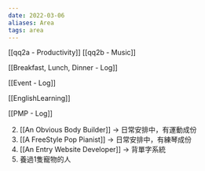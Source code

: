 ```yaml
---
date: 2022-03-06
aliases: Area
tags: area
---
```


[[qq2a - Productivity]]
[[qq2b - Music]]




[[Breakfast, Lunch, Dinner - Log]]

[[Event - Log]]

[[EnglishLearning]]

[[PMP - Log]]


2. [[An Obvious Body Builder]] → 日常安排中，有運動成份
3. [[A FreeStyle Pop Pianist]] → 日常安排中，有練琴成份
4. [[An Entry Website Developer]] → 背單字系統
5. 養過1隻寵物的人
